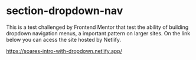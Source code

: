 # section-dropdown-nav
This is a test challenged by Frontend Mentor that test the ability of building dropdown navigation menus, a important pattern on larger sites.
On the link below you can acess the site hosted by Netlify.

https://soares-intro-with-dropdown.netlify.app/

